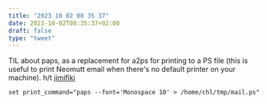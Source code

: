 ```yaml
---
title: "2023 10 02 08 35 37"
date: 2023-10-02T08:35:37+02:00
draft: false
type: "tweet"
---
```


TIL about paps, as a replacement for a2ps for printing to a PS file (this is useful to print Neomutt email when there's no default printer on your machine). h/t [jimifiki](https://stackoverflow.com/a/66961800)

```
set print_command="paps --font='Monospace 10' > /home/chl/tmp/mail.ps"
```
